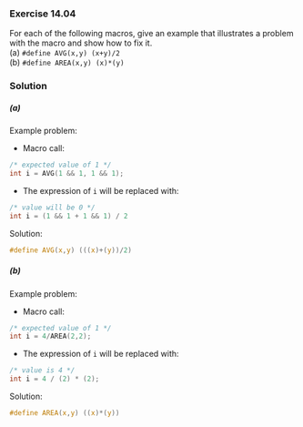 ### Exercise 14.04
For each of the following macros, give an example that illustrates a problem with the macro and show how to fix it.  
(a) `#define AVG(x,y) (x+y)/2`  
(b) `#define AREA(x,y) (x)*(y)`  

### Solution
##### (a)
Example problem:  
 - Macro call:
 ```c
/* expected value of 1 */
int i = AVG(1 && 1, 1 && 1); 
 ```
 - The expression of `i` will be replaced with:
 
 ```c
 /* value will be 0 */
 int i = (1 && 1 + 1 && 1) / 2
 ```

Solution:  
 ```c
#define AVG(x,y) (((x)+(y))/2)
 ```
 
##### (b)  
Example problem:  
 - Macro call:
 ```c
/* expected value of 1 */
int i = 4/AREA(2,2);
 ```
 - The expression of `i` will be replaced with:
 
 ```c
 /* value is 4 */
 int i = 4 / (2) * (2);
 ```

Solution:  
 ```c
#define AREA(x,y) ((x)*(y))  
 ```

